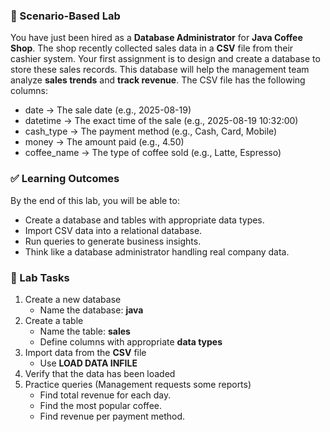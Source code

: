 ### 📝 Scenario-Based Lab
You have just been hired as a **Database Administrator** for **Java Coffee Shop**. The shop recently collected sales data in a **CSV** file from their cashier system. Your first assignment is to design and create a database to store these sales records. This database will help the management team analyze **sales trends** and **track revenue**.
The CSV file has the following columns:
- date → The sale date (e.g., 2025-08-19)
- datetime → The exact time of the sale (e.g., 2025-08-19 10:32:00)
- cash_type → The payment method (e.g., Cash, Card, Mobile)
- money → The amount paid (e.g., 4.50)
- coffee_name → The type of coffee sold (e.g., Latte, Espresso)

### ✅ Learning Outcomes
By the end of this lab, you will be able to:
- Create a database and tables with appropriate data types.
- Import CSV data into a relational database.
- Run queries to generate business insights.
- Think like a database administrator handling real company data.

### 🔧 Lab Tasks
1. Create a new database
    - Name the database: **java**
 2. Create a table
    - Name the table: **sales**
    - Define columns with appropriate **data types**
 3. Import data from the **CSV** file
    - Use **LOAD DATA INFILE**
4. Verify that the data has been loaded
5. Practice queries (Management requests some reports)
   - Find total revenue for each day.
   - Find the most popular coffee.
   - Find revenue per payment method.
  
